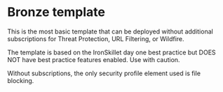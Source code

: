 # Bronze template

This is the most basic template that can be deployed without additional
subscriptions for Threat Protection, URL Filtering, or Wildfire.

The template is based on the IronSkillet day one best practice but
DOES NOT have best practice features enabled. Use with caution.

Without subscriptions, the only security profile element used is
file blocking.